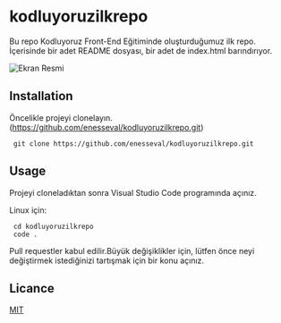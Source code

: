 # kodluyoruzilkrepo
Bu repo Kodluyoruz Front-End Eğitiminde oluşturduğumuz ilk repo. İçerisinde bir adet README dosyası, bir adet de index.html barındırıyor.

![Ekran Resmi](https://imgyukle.com/f/2022/07/13/VKj5ac.png)

## Installation

Öncelikle projeyi clonelayın.(https://github.com/enesseval/kodluyoruzilkrepo.git)

```
 git clone https://github.com/enesseval/kodluyoruzilkrepo.git
```

## Usage

Projeyi cloneladıktan sonra Visual Studio Code programında açınız.

Linux için:

```
 cd kodluyoruzilkrepo
 code .
```

Pull requestler kabul edilir.Büyük değişiklikler için, lütfen önce neyi değiştirmek istediğinizi tartışmak için bir konu açınız.

## Licance

[MIT](https://choosealicense.com/licenses/mit/)

